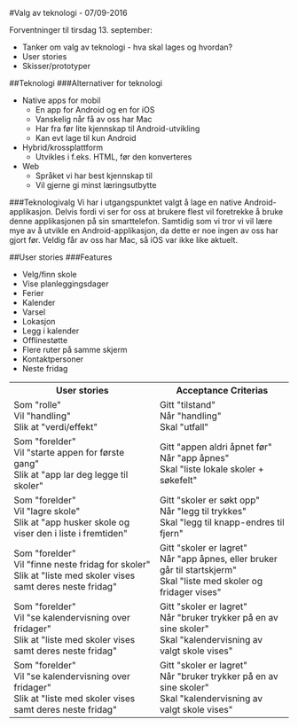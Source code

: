 #Valg av teknologi - 07/09-2016

Forventninger til tirsdag 13. september:
* Tanker om valg av teknologi - hva skal lages og hvordan?
* User stories 
* Skisser/prototyper


##Teknologi
###Alternativer for teknologi
* Native apps for mobil 
    * En app for Android og en for iOS
    * Vanskelig når få av oss har Mac
    * Har fra før lite kjennskap til Android-utvikling
    * Kan evt lage til kun Android
* Hybrid/krossplattform
    * Utvikles i f.eks. HTML, før den konverteres
* Web
    * Språket vi har best kjennskap til
    * Vil gjerne gi minst læringsutbytte

###Teknologivalg
Vi har i utgangspunktet valgt å lage en native Android-applikasjon. Delvis fordi vi ser for oss at brukere flest vil foretrekke å bruke denne applikasjonen på sin smarttelefon. Samtidig som vi tror vi vil lære mye av å utvikle en Android-applikasjon, da dette er noe ingen av oss har gjort før. Veldig får av oss har Mac, så iOS var ikke like aktuelt.


##User stories
###Features
* Velg/finn skole
* Vise planleggingsdager
* Ferier
* Kalender
* Varsel
* Lokasjon
* Legg i kalender
* Offlinestøtte
* Flere ruter på samme skjerm
* Kontaktpersoner
* Neste fridag

<table>
    <tr>
        <th>User stories</th><th>Acceptance Criterias</th>
    </tr>
    <tr>
        <td>Som "rolle"<br>
            Vil "handling"<br>
            Slik at "verdi/effekt"</td>
        <td>Gitt "tilstand"<br>
            Når "handling"<br>
            Skal "utfall"<br>
        </td>
    </tr>
    <tr>
        <td>Som "forelder"<br>
Vil "starte appen for første gang"<br>
Slik at "app lar deg legge til skoler"
        </td>
        <td>Gitt "appen aldri åpnet før"<br>
Når "app åpnes"<br>
Skal "liste lokale skoler + søkefelt"
        </td>
    </tr>
    <tr>
        <td>Som "forelder"<br>
Vil "lagre skole"<br>
Slik at "app husker skole og viser den i liste i fremtiden"
        </td>
        <td>Gitt "skoler er søkt opp"<br>
            Når "legg til trykkes"<br>
            Skal "legg til knapp-endres til fjern"
        </td>
    </tr>
    <tr>
        <td>Som "forelder"<br>
Vil "finne neste fridag for skoler"<br>
Slik at "liste med skoler vises samt deres neste fridag"
        </td>
        <td>Gitt "skoler er lagret"<br>
            Når "app åpnes, eller bruker går til startskjerm"<br>
            Skal "liste med skoler og fridager vises"
        </td>
    </tr>
    <tr>
        <td>Som "forelder"<br>
Vil "se kalendervisning over fridager"<br>
Slik at "liste med skoler vises samt deres neste fridag"
        </td>
        <td>Gitt "skoler er lagret"<br>
        Når "bruker trykker på en av sine skoler"<br>
Skal "kalendervisning av valgt skole vises"
        </td>
    </tr>
    <tr>
        <td>Som "forelder"<br>
Vil "se kalendervisning over fridager"<br>
Slik at "liste med skoler vises samt deres neste fridag"
        </td>
        <td>Gitt "skoler er lagret"<br>
        Når "bruker trykker på en av sine skoler"<br>
Skal "kalendervisning av valgt skole vises"
        </td>
    </tr>
</table>


